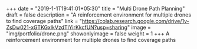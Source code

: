 +++
date = "2019-1-1T19:41:01+05:30"
title = "Multi Drone Path Planning"
draft = false
description = "A reinforcement environment for multiple drones to find coverage paths"
link = "https://colab.research.google.com/drive/1v-ZsDw021-xGTKGxlkVzdTlYirKkcfUN?usp=sharing"
image = "img/portfolio/drone.png"
showonlyimage = false
weight = 1
+++
A reinforcement environment for multiple drones to find coverage paths
<!--more-->